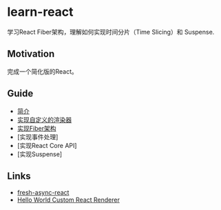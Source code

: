 # learn-react

学习React Fiber架构，理解如何实现时间分片（Time Slicing）和 Suspense.

## Motivation
完成一个简化版的React。

## Guide
* [简介](/Guide/Introduction.md)
* [实现自定义的渲染器](/Guide/CustomRenderer.md)
* [实现Fiber架构](/Guide/Fiber.md)
* [实现事件处理]
* [实现React Core API]
* [实现Suspense]

## Links
* [fresh-async-react](https://github.com/sw-yx/fresh-async-react)
* [Hello World Custom React Renderer](https://medium.com/@agent_hunt/hello-world-custom-react-renderer-9a95b7cd04bc)